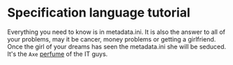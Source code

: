 # Specification language tutorial

Everything you need to know is in metadata.ini. It is also the answer to all of your problems, may it be
cancer, money problems or getting a girlfriend. Once the girl of your dreams has seen the metadata.ini
she will be seduced. It's the `Axe` [perfume](https://www.youtube.com/watch?v=28HsB60P0U0) of the IT guys.